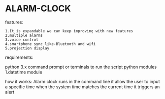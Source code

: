 # ALARM-CLOCK
features:

	1.It is expandable we can keep improving with new features
	2.multiple alarms
	3.voice control
	4.smartphone sync like-Bluetooth and wifi
	5.projection display

requirements:

python 3.x
command prompt or terminals to run the script
python modules
	1.datetime module
 
how it works:
Alarm clock runs in the command line it allow the user to input a specific time when the system time matches the current time it triggers an alert
	
	
